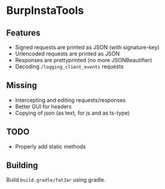# BurpInstaTools

## Features
 - Signed requests are printed as JSON (with signature-key)
 - Urlencoded requests are printed as JSON
 - Responses are prettyprinted (no more JSONBeautifier)
 - Decoding `/logging_client_events` requests
 
## Missing
 - Intercepting and editing requests/responses
 - Better GUI for headers
 - Copying of json (as text, for js and as ts-type)
 
## TODO
 - Properly add static methods
 
## Building
Build `build.gradle/fatJar` using gradle.
